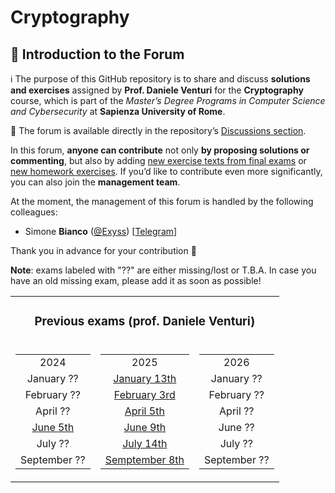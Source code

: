 # Cryptography

## 👋 Introduction to the Forum

ℹ️ The purpose of this GitHub repository is to share and discuss **solutions and exercises** assigned by **Prof. Daniele Venturi** for the **Cryptography** course, which is part of the *Master’s Degree Programs in Computer Science and Cybersecurity* at **Sapienza University of Rome**.

💬 The forum is available directly in the repository’s [Discussions section](https://github.com/sapienzastudentsnetwork/cryptography/discussions).
 
In this forum, **anyone can contribute** not only **by proposing solutions or commenting**, but also by adding [new exercise texts from final exams](https://github.com/sapienzastudentsnetwork/cryptography/discussions/new?category=exams) or [new homework exercises](https://github.com/sapienzastudentsnetwork/cryptography/discussions/new?category=exercises). If you’d like to contribute even more significantly, you can also join the **management team**.

At the moment, the management of this forum is handled by the following colleagues:

- Simone **Bianco** ([@Exyss](https://github.com/Exyss)) [[Telegram](https://t.me/Exyss)]

Thank you in advance for your contribution 🙌

**Note**: exams labeled with "??" are either missing/lost or T.B.A. In case you have an old missing exam, please add it as soon as possible!

<div align="center">

<table align="center">
    <tr>
        <td colspan="3" align="center">
            <h3> Previous exams (prof. Daniele Venturi) </h3>
        </td>
    </tr>
    <tr>
        <td align="center">
            <table>
                <tr>
                    <td align="center">2024</td>
                </tr>
                <tr>
                    <td align="center"> January ?? </a></td>
                </tr>
                <tr>
                    <td align="center"> February ?? </a></td>
                </tr>
                <tr>
                    <td align="center"> April ?? </a></td>
                </tr>
                <tr>
                    <td align="center"><a href="../../discussions?discussions_q=label%3A&quot;june+5th+2024&quot;"> June 5th </a></td>
                </tr>
                <tr>
                    <td align="center"> July ?? </a></td>
                </tr>
                <tr>
		    		<td align="center"> September ?? </a></td>
		</tr>
            </table>
        </td>
        <td align="center">
            <table>
                <tr>
                    <td align="center">2025</td>
                </tr>
                <tr>
                    <td align="center"><a href="../../discussions?discussions_q=label%3A&quot;january+13th+2025&quot;"> January 13th </a></td>
                </tr>
                <tr>
                    <td align="center"><a href="../../discussions?discussions_q=label%3A&quot;february+3rd+2025&quot;"> February 3rd </a></td>
                </tr>
                <tr>
                    <td align="center"><a href="../../discussions?discussions_q=label%3A&quot;april+5th+2025&quot;"> April 5th </a></td>
                </tr>
                <tr>
                    <td align="center"><a href="../../discussions?discussions_q=label%3A&quot;6+june+9th+2025&quot;"> June 9th </a></td>
                </tr>
                <tr>
                    <td align="center"><a href="../../discussions?discussions_q=label%3A&quot;july+14th+2025&quot;"> July 14th </a></td>
                </tr>
                <tr>
		    		<td align="center"><a href="../../discussions?discussions_q=label%3A&quot;september+8th+2025&quot;"> Semptember 8th </a></td>
        		</tr>
            </table>
        </td>
        <td align="center">
            <table>
                <tr>
                    <td align="center">2026</td>
                </tr>
                <tr>
                    <td align="center"> January ?? </a></td>
                </tr>
                <tr>
                    <td align="center"> February ?? </a></td>
                </tr>
                <tr>
                    <td align="center"> April ?? </a></td>
                </tr>
                <tr>
                    <td align="center"> June ?? </a></td>
                </tr>
                <tr>
                    <td align="center"> July ?? </a></td>
                </tr>
                <tr>
		    		<td align="center"> September ?? </a></td>
        		</tr>
            </table>
        </td>

